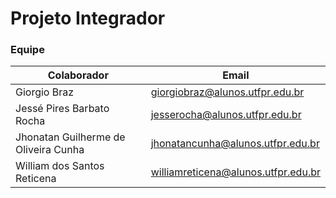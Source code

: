 # Projeto Integrador

### Equipe
|Colaborador                            |Email                               |
|---------------------------------------|------------------------------------|
|Giorgio Braz                           |giorgiobraz@alunos.utfpr.edu.br     |
|Jessé Pires Barbato Rocha              |jesserocha@alunos.utfpr.edu.br      |
|Jhonatan Guilherme de Oliveira Cunha   |jhonatancunha@alunos.utfpr.edu.br   |
|William dos Santos Reticena            |williamreticena@alunos.utfpr.edu.br |
